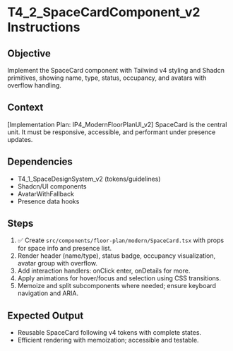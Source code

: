 # T4_2_SpaceCardComponent_v2 Instructions

## Objective
Implement the SpaceCard component with Tailwind v4 styling and Shadcn primitives, showing name, type, status, occupancy, and avatars with overflow handling.

## Context
[Implementation Plan: IP4_ModernFloorPlanUI_v2]
SpaceCard is the central unit. It must be responsive, accessible, and performant under presence updates.

## Dependencies
- T4_1_SpaceDesignSystem_v2 (tokens/guidelines)
- Shadcn/UI components
- AvatarWithFallback
- Presence data hooks

## Steps
1. ✅ Create `src/components/floor-plan/modern/SpaceCard.tsx` with props for space info and presence list.
2. Render header (name/type), status badge, occupancy visualization, avatar group with overflow.
3. Add interaction handlers: onClick enter, onDetails for more.
4. Apply animations for hover/focus and selection using CSS transitions.
5. Memoize and split subcomponents where needed; ensure keyboard navigation and ARIA.

## Expected Output
- Reusable SpaceCard following v4 tokens with complete states.
- Efficient rendering with memoization; accessible and testable.
